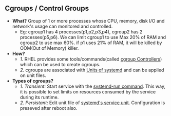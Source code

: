 ## Cgroups / Control Groups
- **What?** Group of 1 or more processes whose CPU, memory, disk I/O and network's usage can monitored and controlled. 
  - Eg: cgroup1 has 4 processes(p1,p2,p3,p4), cgroup2 has 2 processes(p5,p6). We can limit cgroup1 to use Max 20% of RAM and cgroup2 to use max 60%. if p1 uses 21% of RAM, it will be killed by OOM(Out of Memory) killer.
- **How?**
  - *1.* RHEL provides some tools/commands(called [cgroup Controllers](CGroup_Controllers)) which can be used to create cgroups.
  - *2.* cgroups are associated with [Units of systemd](/Operating_Systems/Linux/Daemons_Processes_Services/Systemd_PID1) and can be applied on unit files.
- **Types of cgroups?**
  - *1. Transient:* Start service with the [systemd-run command](/Operating_Systems/Linux/Administration/Commands/systemd-run). This way, it is possible to set limits on resources consumed by the service during its runtime.
  - *2. Persistant:* Edit unit file of [systemd's service unit](/Operating_Systems/Linux/Daemons_Processes_Services/Systemd_PID1). Configuration is preseved after reboot also.
